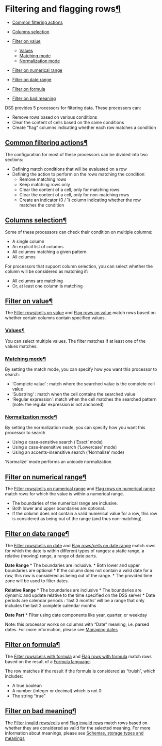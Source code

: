 Filtering and flagging rows[¶](#filtering-and-flagging-rows "Permalink to this heading")
========================================================================================



* [Common filtering actions](#common-filtering-actions)
* [Columns selection](#columns-selection)
* [Filter on value](#filter-on-value)


	+ [Values](#values)
	+ [Matching mode](#matching-mode)
	+ [Normalization mode](#normalization-mode)
* [Filter on numerical range](#filter-on-numerical-range)
* [Filter on date range](#filter-on-date-range)
* [Filter on formula](#filter-on-formula)
* [Filter on bad meaning](#filter-on-bad-meaning)



DSS provides 5 processors for filtering data. These processors can:


* Remove rows based on various conditions
* Clear the content of cells based on the same conditions
* Create “flag” columns indicating whether each row matches a condition



[Common filtering actions](#id1)[¶](#common-filtering-actions "Permalink to this heading")
------------------------------------------------------------------------------------------


The configuration for most of these processors can be divided into two sections:


* Defining match conditions that will be evaluated on a row
* Defining the action to perform on the rows matching the condition:
	+ Remove matching rows
	+ Keep matching rows only
	+ Clear the content of a cell, only for matching rows
	+ Clear the content of a cell, only for non\-matching rows
	+ Create an indicator (0 / 1\) column indicating whether the row matches the condition




[Columns selection](#id2)[¶](#columns-selection "Permalink to this heading")
----------------------------------------------------------------------------


Some of these processors can check their condition on multiple columns:


* A single column
* An explicit list of columns
* All columns matching a given pattern
* All columns


For processors that support column selection, you can select whether the column will be considered as matching if:


* All columns are matching
* Or, at least one column is matching




[Filter on value](#id3)[¶](#filter-on-value "Permalink to this heading")
------------------------------------------------------------------------


The [Filter rows/cells on value](processors/filter-on-value.html) and [Flag rows on value](processors/flag-on-value.html) match rows based on whether certain columns contain specified values.



### [Values](#id4)[¶](#values "Permalink to this heading")


You can select multiple values. The filter matches if at least one of the values matches.




### [Matching mode](#id5)[¶](#matching-mode "Permalink to this heading")


By setting the match mode, you can specify how you want this processor to search:


* ‘Complete value’ : match where the searched value is the complete cell value
* ‘Substring’ : match when the cell contains the searched value
* ‘Regular expression’: match when the cell matches the searched pattern (note: the regular expression is not anchored)




### [Normalization mode](#id6)[¶](#normalization-mode "Permalink to this heading")


By setting the normalization mode, you can specify how you want this processor to search


* Using a case\-sensitive search (‘Exact’ mode)
* Using a case\-insensitive search (‘Lowercase’ mode)
* Using an accents\-insensitive search (‘Normalize’ mode)


‘Normalize’ mode performs an unicode normalization.





[Filter on numerical range](#id7)[¶](#filter-on-numerical-range "Permalink to this heading")
--------------------------------------------------------------------------------------------


The [Filter rows/cells on numerical range](processors/filter-on-range.html) and [Flag rows on numerical range](processors/flag-on-range.html) match rows for which the value is within a numerical range.


* The boundaries of the numerical range are inclusive.
* Both lower and upper boundaries are optional.
* If the column does not contain a valid numerical value for a row, this row is considered as being out of the range (and thus non\-matching).




[Filter on date range](#id8)[¶](#filter-on-date-range "Permalink to this heading")
----------------------------------------------------------------------------------


The [Filter rows/cells on date](processors/filter-on-date.html) and [Flag rows/cells on date range](processors/flag-on-date.html) match rows for which the date is within different types of ranges: a static range, a relative (moving) range, a range of date parts.


**Date Range**
\* The boundaries are inclusive.
\* Both lower and upper boundaries are optional
\* If the column does not contain a valid date for a row, this row is considered as being out of the range.
\* The provided time zone will be used to filter dates.


**Relative Range**
\* The boundaries are inclusive
\* The boundaries are dynamic and update relative to the time specified on the DSS server
\* Date periods are calendar periods : ‘last 3 months’ will be a range that only includes the last 3 complete calendar months


**Date Part**
\* Filter using date components like year, quarter, or weekday


Note: this processor works on columns with “Date” meaning, i.e. parsed dates. For more information, please see [Managing dates](dates.html)




[Filter on formula](#id9)[¶](#filter-on-formula "Permalink to this heading")
----------------------------------------------------------------------------


The [Filter rows/cells with formula](processors/filter-on-formula.html) and [Flag rows with formula](processors/flag-on-formula.html) match rows based on the result of a [Formula language](../formula/index.html).


The row matches if the result if the formula is considered as “truish”, which includes:


* A true boolean
* A number (integer or decimal) which is not 0
* The string “true”




[Filter on bad meaning](#id10)[¶](#filter-on-bad-meaning "Permalink to this heading")
-------------------------------------------------------------------------------------


The [Filter invalid rows/cells](processors/filter-on-meaning.html) and [Flag invalid rows](processors/flag-on-meaning.html) match rows based on whether they are considered as valid for the selected meaning. For more information about meanings, please see [Schemas, storage types and meanings](../schemas/index.html)